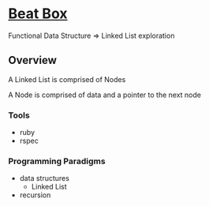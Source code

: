 # [Beat Box](https://backend.turing.edu/module1/projects/beat_box/requirements)

Functional Data Structure => Linked List exploration

## Overview

A Linked List is comprised of Nodes

A Node is comprised of data and a pointer to the next node

### Tools

- ruby
- rspec

### Programming Paradigms

- data structures
  - Linked List
- recursion
